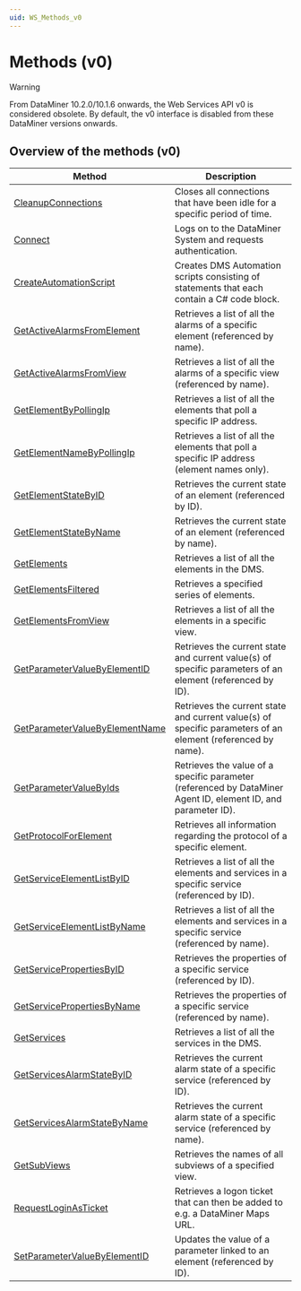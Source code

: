 ```yaml
---
uid: WS_Methods_v0
---
```


# Methods (v0)

> [!WARNING]
> From DataMiner 10.2.0/10.1.6 onwards, the Web Services API v0 is considered obsolete. By default, the v0 interface is disabled from these DataMiner versions onwards.

## Overview of the methods (v0)

| Method | Description |
|--|--|
| [CleanupConnections](xref:CleanupConnections) | Closes all connections that have been idle for a specific period of time. |
| [Connect](xref:Connect) | Logs on to the DataMiner System and requests authentication. |
| [CreateAutomationScript](xref:CreateAutomationScript) | Creates DMS Automation scripts consisting of statements that each contain a C# code block. |
| [GetActiveAlarmsFromElement](xref:GetActiveAlarmsFromElement) | Retrieves a list of all the alarms of a specific element (referenced by name). |
| [GetActiveAlarmsFromView](xref:GetActiveAlarmsFromView) | Retrieves a list of all the alarms of a specific view (referenced by name). |
| [GetElementByPollingIp](xref:GetElementByPollingIp) | Retrieves a list of all the elements that poll a specific IP address. |
| [GetElementNameByPollingIp](xref:GetElementNameByPollingIp) | Retrieves a list of all the elements that poll a specific IP address (element names only). |
| [GetElementStateByID](xref:GetElementStateByID) | Retrieves the current state of an element (referenced by ID). |
| [GetElementStateByName](xref:GetElementStateByName) | Retrieves the current state of an element (referenced by name). |
| [GetElements](xref:GetElements) | Retrieves a list of all the elements in the DMS. |
| [GetElementsFiltered](xref:GetElementsFiltered) | Retrieves a specified series of elements. |
| [GetElementsFromView](xref:GetElementsFromView) | Retrieves a list of all the elements in a specific view. |
| [GetParameterValueByElementID](xref:GetParameterValueByElementID) | Retrieves the current state and current value(s) of specific parameters of an element (referenced by ID). |
| [GetParameterValueByElementName](xref:GetParameterValueByElementName) | Retrieves the current state and current value(s) of specific parameters of an element (referenced by name). |
| [GetParameterValueByIds](xref:GetParameterValueByIds) | Retrieves the value of a specific parameter (referenced by DataMiner Agent ID, element ID, and parameter ID). |
| [GetProtocolForElement](xref:GetProtocolForElement) | Retrieves all information regarding the protocol of a specific element. |
| [GetServiceElementListByID](xref:GetServiceElementListByID) | Retrieves a list of all the elements and services in a specific service (referenced by ID). |
| [GetServiceElementListByName](xref:GetServiceElementListByName) | Retrieves a list of all the elements and services in a specific service (referenced by name). |
| [GetServicePropertiesByID](xref:GetServicePropertiesByID) | Retrieves the properties of a specific service (referenced by ID). |
| [GetServicePropertiesByName](xref:GetServicePropertiesByName) | Retrieves the properties of a specific service (referenced by name). |
| [GetServices](xref:GetServices) | Retrieves a list of all the services in the DMS. |
| [GetServicesAlarmStateByID](xref:GetServicesAlarmStateByID) | Retrieves the current alarm state of a specific service (referenced by ID). |
| [GetServicesAlarmStateByName](xref:GetServicesAlarmStateByName) | Retrieves the current alarm state of a specific service (referenced by name). |
| [GetSubViews](xref:GetSubViews) | Retrieves the names of all subviews of a specified view. |
| [RequestLoginAsTicket](xref:RequestLoginAsTicket1#requestloginasticket) | Retrieves a logon ticket that can then be added to e.g. a DataMiner Maps URL. |
| [SetParameterValueByElementID](xref:SetParameterValueByElementID) | Updates the value of a parameter linked to an element (referenced by ID). |
